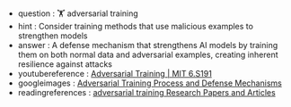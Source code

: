 - question : 🏋️ adversarial training
- hint : Consider training methods that use malicious examples to strengthen models
- answer : A defense mechanism that strengthens AI models by training them on both normal data and adversarial examples, creating inherent resilience against attacks
- youtubereference : <a href="https://www.youtube.com/watch?v=cif_eC-eA-s" target="_blank">Adversarial Training | MIT 6.S191</a>
- googleimages : <a href="https://www.google.com/search?q=adversarial+training+machine+learning+defense&tbm=isch" target="_blank">Adversarial Training Process and Defense Mechanisms</a>
- readingreferences : <a href="https://www.google.com/search?q=adversarial training+AI+security+research+papers" target="_blank">adversarial training Research Papers and Articles</a>
